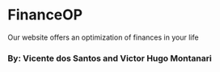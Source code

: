 # FinanceOP
Our website offers an optimization of finances in your life

### By: Vicente dos Santos and Victor Hugo Montanari